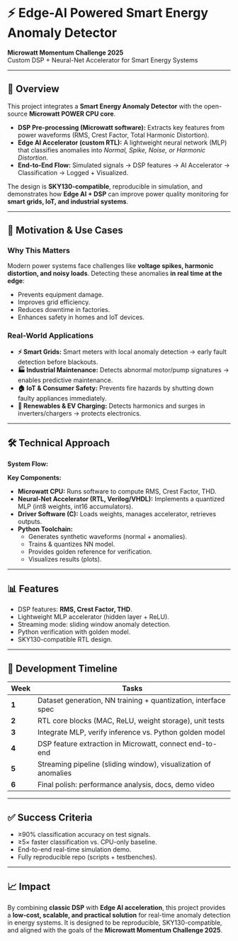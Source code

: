 # ⚡ Edge-AI Powered Smart Energy Anomaly Detector  

**Microwatt Momentum Challenge 2025**  
Custom DSP + Neural-Net Accelerator for Smart Energy Systems  

---

## 📌 Overview  
This project integrates a **Smart Energy Anomaly Detector** with the open-source **Microwatt POWER CPU core**.  

- **DSP Pre-processing (Microwatt software):** Extracts key features from power waveforms (RMS, Crest Factor, Total Harmonic Distortion).  
- **Edge AI Accelerator (custom RTL):** A lightweight neural network (MLP) that classifies anomalies into *Normal, Spike, Noise, or Harmonic Distortion*.  
- **End-to-End Flow:** Simulated signals → DSP features → AI Accelerator → Classification → Logged + Visualized.  

The design is **SKY130-compatible**, reproducible in simulation, and demonstrates how **Edge AI + DSP** can improve power quality monitoring for **smart grids, IoT, and industrial systems**.  

---

## 🚀 Motivation & Use Cases  

### Why This Matters  
Modern power systems face challenges like **voltage spikes, harmonic distortion, and noisy loads**. Detecting these anomalies **in real time at the edge**:  
- Prevents equipment damage.  
- Improves grid efficiency.  
- Reduces downtime in factories.  
- Enhances safety in homes and IoT devices.  

### Real-World Applications  
- **⚡ Smart Grids:** Smart meters with local anomaly detection → early fault detection before blackouts.  
- **🏭 Industrial Maintenance:** Detects abnormal motor/pump signatures → enables predictive maintenance.  
- **🏠 IoT & Consumer Safety:** Prevents fire hazards by shutting down faulty appliances immediately.  
- **🔋 Renewables & EV Charging:** Detects harmonics and surges in inverters/chargers → protects electronics.  

---

## 🛠️ Technical Approach  

**System Flow:**  


**Key Components:**  
- **Microwatt CPU:** Runs software to compute RMS, Crest Factor, THD.  
- **Neural-Net Accelerator (RTL, Verilog/VHDL):** Implements a quantized MLP (int8 weights, int16 accumulators).  
- **Driver Software (C):** Loads weights, manages accelerator, retrieves outputs.  
- **Python Toolchain:**  
  - Generates synthetic waveforms (normal + anomalies).  
  - Trains & quantizes NN model.  
  - Provides golden reference for verification.  
  - Visualizes results (plots).  

---

## 📊 Features  
- DSP features: **RMS, Crest Factor, THD**.  
- Lightweight MLP accelerator (hidden layer + ReLU).  
- Streaming mode: sliding window anomaly detection.  
- Python verification with golden model.  
- SKY130-compatible RTL design.  

---

## 📅 Development Timeline  

| Week | Tasks |
|------|-------|
| **1** | Dataset generation, NN training + quantization, interface spec |
| **2** | RTL core blocks (MAC, ReLU, weight storage), unit tests |
| **3** | Integrate MLP, verify inference vs. Python golden model |
| **4** | DSP feature extraction in Microwatt, connect end-to-end |
| **5** | Streaming pipeline (sliding window), visualization of anomalies |
| **6** | Final polish: performance analysis, docs, demo video |

---

## ✅ Success Criteria  
- ≥90% classification accuracy on test signals.  
- ≥5× faster classification vs. CPU-only baseline.  
- End-to-end real-time simulation demo.  
- Fully reproducible repo (scripts + testbenches).  

---

## 📈 Impact  
By combining **classic DSP** with **Edge AI acceleration**, this project provides a **low-cost, scalable, and practical solution** for real-time anomaly detection in energy systems. It is designed to be reproducible, SKY130-compatible, and aligned with the goals of the **Microwatt Momentum Challenge 2025**.  

